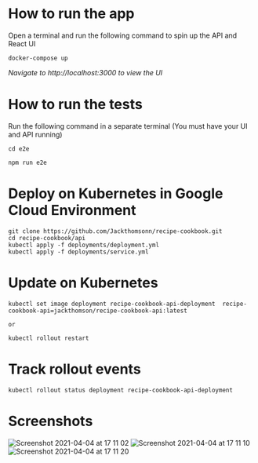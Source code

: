 # How to run the app

Open a terminal and run the following command to spin up the API and React UI

```
docker-compose up
```

_Navigate to http://localhost:3000 to view the UI_

# How to run the tests

Run the following command in a separate terminal (You must have your UI and API running)

```
cd e2e

npm run e2e
```

# Deploy on Kubernetes in Google Cloud Environment

```
git clone https://github.com/Jackthomsonn/recipe-cookbook.git
cd recipe-cookbook/api
kubectl apply -f deployments/deployment.yml
kubectl apply -f deployments/service.yml
```

# Update on Kubernetes

```
kubectl set image deployment recipe-cookbook-api-deployment  recipe-cookbook-api=jackthomson/recipe-cookbook-api:latest

or

kubectl rollout restart
```

# Track rollout events

```
kubectl rollout status deployment recipe-cookbook-api-deployment
```

# Screenshots

![Screenshot 2021-04-04 at 17 11 02](https://user-images.githubusercontent.com/11717131/113514834-bd4cda80-9568-11eb-8fc6-dc6b13df59f6.png)
![Screenshot 2021-04-04 at 17 11 10](https://user-images.githubusercontent.com/11717131/113514836-c2118e80-9568-11eb-9c3a-0d65ecdfe884.png)
![Screenshot 2021-04-04 at 17 11 20](https://user-images.githubusercontent.com/11717131/113514841-c76ed900-9568-11eb-9752-a1c1b17b1fb9.png)

